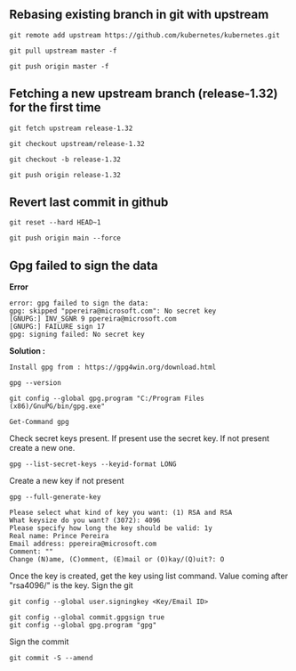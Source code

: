 ## Rebasing existing branch in git with upstream ##

```
git remote add upstream https://github.com/kubernetes/kubernetes.git

git pull upstream master -f

git push origin master -f
```


## Fetching a new upstream branch (release-1.32) for the first time ##

```
git fetch upstream release-1.32

git checkout upstream/release-1.32

git checkout -b release-1.32

git push origin release-1.32
```

## Revert last commit in github ##

```
git reset --hard HEAD~1

git push origin main --force
```

## Gpg failed to sign the data ##
**Error**
```
error: gpg failed to sign the data:
gpg: skipped "ppereira@microsoft.com": No secret key
[GNUPG:] INV_SGNR 9 ppereira@microsoft.com
[GNUPG:] FAILURE sign 17
gpg: signing failed: No secret key
```
**Solution :**
```
Install gpg from : https://gpg4win.org/download.html
```
```
gpg --version
```
```
git config --global gpg.program "C:/Program Files (x86)/GnuPG/bin/gpg.exe"
```
```
Get-Command gpg
```
Check secret keys present. If present use the secret key. If not present create a new one.
```
gpg --list-secret-keys --keyid-format LONG
```
Create a new key if not present
```
gpg --full-generate-key
```
```
Please select what kind of key you want: (1) RSA and RSA
What keysize do you want? (3072): 4096
Please specify how long the key should be valid: 1y
Real name: Prince Pereira
Email address: ppereira@microsoft.com
Comment: ""
Change (N)ame, (C)omment, (E)mail or (O)kay/(Q)uit?: O
```
Once the key is created, get the key using list command. Value coming after "rsa4096/" is the key.
Sign the git
```
git config --global user.signingkey <Key/Email ID>
```
```
git config --global commit.gpgsign true
git config --global gpg.program "gpg"
```
Sign the commit
```
git commit -S --amend
```
